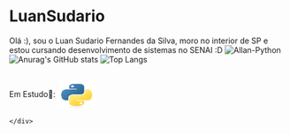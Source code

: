 # LuanSudario

Olá :), sou o Luan Sudario Fernandes da Silva, moro no interior de SP e estou cursando desenvolvimento de sistemas no SENAI :D
<img aling="right" alt="Allan-Python" heigh="130" width="100" src="https://mystickermania.com/cdn/stickers/games/hollow-knight-like-512x512.png">
![Anurag's GitHub stats](https://github-readme-stats.vercel.app/api?username=LuanSudario&show=reviews,discussions_started,discussions_answered,prs_merged,prs_merged_percentage&show_icons=true&theme=gruvbox)
![Top Langs](https://github-readme-stats.vercel.app/api/top-langs/?username=LuanSudario&size_weight=0.5&count_weight=0.5&show_icons=true&theme=gruvbox)
<div style="display: inline_block"><br>
Em Estudo📖:
  <img align="center" alt="Allan-Python" height="50" width="70" src="https://raw.githubusercontent.com/devicons/devicon/master/icons/python/python-original.svg">
  
    </div>
